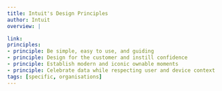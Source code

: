 ```yaml
---
title: Intuit's Design Principles
author: Intuit
overview: |

link:
principles:
- principle: Be simple, easy to use, and guiding
- principle: Design for the customer and instill confidence
- principle: Establish modern and iconic ownable moments
- principle: Celebrate data while respecting user and device context
tags: [specific, organisations]
---
```

